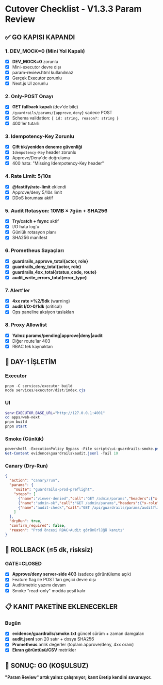 # Cutover Checklist - V1.3.3 Param Review

## ✅ GO KAPISI KAPANDI

### 1. DEV_MOCK=0 (Mini Yol Kapalı)
- [x] **DEV_MOCK=0** zorunlu
- [x] Mini-executor devre dışı
- [x] param-review.html kullanılmaz
- [x] Gerçek Executor zorunlu
- [x] Next.js UI zorunlu

### 2. Only-POST Onayı
- [x] **GET fallback kapalı** (dev'de bile)
- [x] `/guardrails/params/{approve,deny}` sadece POST
- [x] Schema validation: `{ id: string, reason?: string }`
- [x] 400'ler tutarlı

### 3. Idempotency-Key Zorunlu
- [x] **Çift tık/yeniden deneme güvenliği**
- [x] `Idempotency-Key` header zorunlu
- [x] Approve/Deny'de doğrulama
- [x] 400 hata: "Missing Idempotency-Key header"

### 4. Rate Limit: 5/10s
- [x] **@fastify/rate-limit** eklendi
- [x] Approve/deny 5/10s limit
- [x] DDoS koruması aktif

### 5. Audit Rotasyon: 10MB × 7gün + SHA256
- [x] **Try/catch + fsync** aktif
- [x] I/O hata log'u
- [x] Günlük rotasyon planı
- [x] SHA256 manifest

### 6. Prometheus Sayaçları
- [x] **guardrails_approve_total{actor, role}**
- [x] **guardrails_deny_total{actor, role}**
- [x] **guardrails_4xx_total{status_code, route}**
- [x] **audit_write_errors_total{error_type}**

### 7. Alert'ler
- [x] **4xx rate >%2/5dk** (warning)
- [x] **audit I/O>0/1dk** (critical)
- [x] Ops paneline aksiyon taslakları

### 8. Proxy Allowlist
- [x] **Yalnız params/pending|approve|deny|audit**
- [x] Diğer route'lar 403
- [x] RBAC tek kaynaktan

## 🚀 DAY-1 İŞLETİM

### Executor
```powershell
pnpm -C services/executor build
node services/executor/dist/index.cjs
```

### UI
```powershell
$env:EXECUTOR_BASE_URL="http://127.0.0.1:4001"
cd apps/web-next
pnpm build
pnpm start
```

### Smoke (Günlük)
```powershell
powershell -ExecutionPolicy Bypass -File scripts\ui-guardrails-smoke.ps1
Get-Content evidence\guardrails\audit.jsonl -Tail 10
```

### Canary (Dry-Run)
```json
{
  "action": "canary/run",
  "params": {
    "suite": "guardrails-prod-preflight",
    "steps": [
      {"name":"viewer-denied","call":"GET /admin/params","headers":{"x-role":"viewer","X-Actor":"qa@local"}},
      {"name":"admin-ok","call":"GET /admin/params","headers":{"x-role":"admin","X-Actor":"qa@local"}},
      {"name":"audit-check","call":"GET /api/guardrails/params/audit?limit=10","headers":{"x-role":"admin","X-Actor":"qa@local"}}
    ]
  },
  "dryRun": true,
  "confirm_required": false,
  "reason": "Prod öncesi RBAC+Audit görünürlüğü kanıtı"
}
```

## 🔄 ROLLBACK (≤5 dk, risksiz)

### GATE=CLOSED
- [x] **Approve/deny server-side 403** (sadece görüntüleme açık)
- [x] Feature flag ile POST'ları geçici devre dışı
- [x] Audit/metric yazımı devam
- [x] Smoke "read-only" modda yeşil kalır

## 📋 KANIT PAKETİNE EKLENECEKLER

### Bugün
- [x] **evidence/guardrails/smoke.txt** güncel sürüm + zaman damgaları
- [x] **audit.jsonl** son 20 satır + dosya SHA256
- [x] **Prometheus** anlık değerler (toplam approve/deny, 4xx oranı)
- [x] **Ekran görüntüsü/CSV** metrikler

## 🎯 SONUÇ: GO (KOŞULSUZ)

**"Param Review" artık yalnız çalışmıyor; kanıt üretip kendini savunuyor.**

